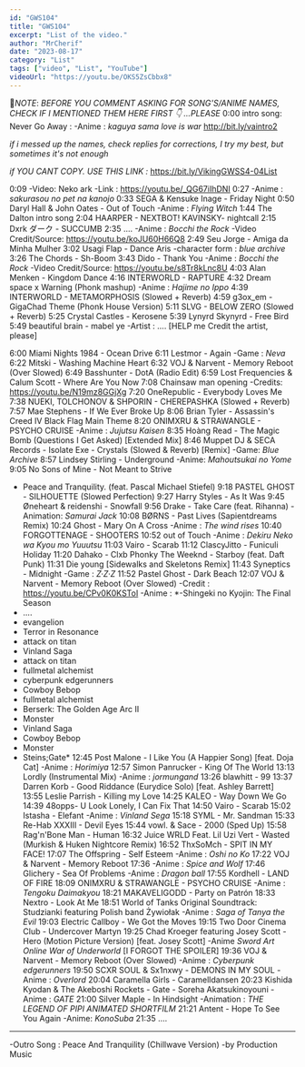 ```yaml
---
id: "GWS104"
title: "GWS104"
excerpt: "List of the video."
author: "MrCherif"
date: "2023-08-17"
category: "List"
tags: ["video", "List", "YouTube"]
videoUrl: "https://youtu.be/OKS5ZsCbbx8"
---
```

📌*NOTE*:
*BEFORE YOU COMMENT ASKING FOR SONG'S/ANIME NAMES, CHECK IF I MENTIONED THEM HERE FIRST 👇 …PLEASE*
0:00 intro song: Never Go Away :
-Anime : *kaguya sama love is war*
http://bit.ly/vaintro2

*if i messed up the names, check replies for corrections, I try my best, but sometimes it's not enough*

*if YOU CANT COPY. USE THIS LINK :*
https://bit.ly/VikingGWSS4-04List

0:09 
-Video: Neko ark
-Link : https://youtu.be/_QG67iIhDNI
0:27
-Anime : *sakurasou no pet na kanojo*
0:33 SEGA & Kensuke Inage - Friday Night
0:50 Daryl Hall & John Oates - Out of Touch
-Anime : *Flying Witch*
1:44 The Dalton intro song
2:04 HAARPER - NEXTBOT!
KAVINSKY- nightcall 
2:15 Dxrk ダーク - SUCCUMB
2:35 ....
-Anime : *Bocchi the Rock*
-Video Credit/Source: https://youtu.be/koJU60H66Q8
2:49 Seu Jorge - Amiga da Minha Mulher
3:02 Usagi Flap - Dance Aris
-character form : *blue archive*
3:26 The Chords - Sh-Boom
3:43 Dido - Thank You
-Anime : *Bocchi the Rock*
-Video Credit/Source: https://youtu.be/s8Tr8kLnc8U
4:03 Alan Menken - Kingdom Dance
4:16 INTERWORLD - RAPTURE
4:32 Dream space x Warning (Phonk mashup)
-Anime : *Hajime no Ippo*
4:39 INTERWORLD - METAMORPHOSIS (Slowed + Reverb)
4:59 g3ox_em - GigaChad Theme (Phonk House Version)
5:11 SLVG - BELOW ZERO (Slowed + Reverb)
5:25 Crystal Castles - Kerosene
5:39 Lynyrd Skynyrd - Free Bird
5:49 beautiful brain - mabel ye
-Artist : ....
[HELP me Credit the artist, please]

6:00 Miami Nights 1984 - Ocean Drive
6:11 Lestmor - Again
-Game : *Neva*
6:22 Mitski - Washing Machine Heart
6:32 VOJ & Narvent - Memory Reboot (Over Slowed)
6:49 Basshunter - DotA (Radio Edit)
6:59 Lost Frequencies & Calum Scott - Where Are You Now
7:08 Chainsaw man opening 
-Credits: https://youtu.be/N19mz8GGjXg
7:20 OneRepublic - Everybody Loves Me
7:38  NUEKI, TOLCHONOV & SHPORIN - CHEREPASHKA (Slowed + Reverb)
7:57 Mae Stephens - If We Ever Broke Up
8:06 Brian Tyler - Assassin's Creed IV Black Flag Main Theme
8:20 ONIMXRU & STRAWANGLE - PSYCHO CRUISE
-Anime : *Jujutsu Kaisen*
8:35 Hoàng Read - The Magic Bomb (Questions I Get Asked) [Extended Mix]
8:46 Muppet DJ & SECA Records - Isolate Exe - Crystals (Slowed & Reverb) [Remix]
-Game: *Blue Archive*
8:57 Lindsey Stirling - Underground
-Anime: *Mahoutsukai no Yome*
9:05 No Sons of Mine - Not Meant to Strive
- Peace and Tranquility. (feat. Pascal Michael Stiefel)
9:18 PASTEL GHOST - SILHOUETTE (Slowed Perfection)
9:27 Harry Styles - As It Was
9:45 Øneheart & reidenshi - Snowfall
9:56  Drake - Take Care (feat. Rihanna)
-Animation: *Samurai Jack*
10:08 BØRNS - Past Lives (Sapientdreams Remix)
10:24 Ghost - Mary On A Cross
-Anime : *The wind rises*
10:40 FORGOTTENAGE - SHOOTERS
10:52 out of Touch 
-Anime : *Dekiru Neko wa Kyou mo Yuuutsu*
11:03 Vairo - Scarab
11:12 ClascyJitto - Funiculi Holiday
11:20 Dahako - Clxb Phonky
The Weeknd - Starboy (feat. Daft Punk)
11:31 Die young [Sidewalks and Skeletons Remix]
11:43 Syneptics - Midnight
-Game : *Z·Z·Z*
11:52 Pastel Ghost - Dark Beach
12:07 VOJ & Narvent - Memory Reboot (Over Slowed)
-Credit : https://youtu.be/CPv0K0KSToI
-Anime : *-Shingeki no Kyojin: The Final Season
- ....
- evangelion
- Terror in Resonance
- attack on titan
- Vinland Saga
- attack on titan
- fullmetal alchemist
- cyberpunk edgerunners
- Cowboy Bebop
- fullmetal alchemist
- Berserk: The Golden Age Arc II
- Monster
- Vinland Saga
- Cowboy Bebop
- Monster
- Steins;Gate*
12:45 Post Malone - I Like You (A Happier Song) [feat. Doja Cat]
-Anime : *Horimiya*
12:57 Simon Panrucker - King Of The World
13:13  Lordly (Instrumental Mix)
-Anime : *jormungand*
13:26 blawhitt  - 99 
13:37 Darren Korb - Good Riddance (Eurydice Solo) [feat. Ashley Barrett]
13:55 Leslie Parrish - Killing my Love
14:25 KALEO - Way Down We Go
14:39 48opps- U Look Lonely, I Can Fix That
14:50 Vairo - Scarab
15:02 Istasha - Elefant
-Anime : *Vinland Sega*
15:18 SYML - Mr. Sandman
15:33 Re-Hab XXXIII - Devil Eyes
15:44 vowl. & Sace - 2000 (Sped Up)
15:58 Rag'n'Bone Man - Human
16:32 Juice WRLD Feat. Lil Uzi Vert - Wasted (Murkish & Huken Nightcore Remix)
16:52 ThxSoMch - SPIT IN MY FACE!
17:07 The Offspring - Self Esteem
-Anime : *Oshi no Ko*
17:22 VOJ & Narvent - Memory Reboot
17:36 
-Anime : *Spice and Wolf*
17:46 Glichery - Sea Of Problems
-Anime : *Dragon ball*
17:55 Kordhell - LAND OF FIRE
18:09 ONIMXRU & STRAWANGLE - PSYCHO CRUISE
-Anime : *Tengoku Daimakyou*
18:21 MAKAVELIGODD - Party on Patrón
18:33 Nextro - Look At Me
18:51 World of Tanks Original Soundtrack: Studzianki featuring Polish band Żywiołak
-Anime : *Saga of Tanya the Evil*
19:03 Electric Callboy - We Got the Moves
19:15 Two Door Cinema Club - Undercover Martyn
19:25 Chad Kroeger featuring Josey Scott - Hero (Motion Picture Version) [feat. Josey Scott]
-Anime *Sword Art Online War of Underworld*
[I FORGOT THE SPOILER]
19:36 VOJ & Narvent - Memory Reboot (Over Slowed)
-Anime : *Cyberpunk edgerunners*
19:50 SCXR SOUL & Sx1nxwy - DEMONS IN MY SOUL
-Anime : *Overlord* 
20:04 Caramella Girls - Caramelldansen
20:23 Kishida Kyodan & The Akeboshi Rockets - Gate - Soreha Akatsukinoyouni
-Anime : *GATE*
21:00 Silver Maple - In Hindsight
-Animation  : *THE LEGEND OF PIPI  ANIMATED SHORTFILM*
21:21 Antent - Hope To See You Again
-Anime: *KonoSuba*
21:35 ....
----
-Outro Song : Peace And Tranquility (Chillwave Version) -by Production Music

